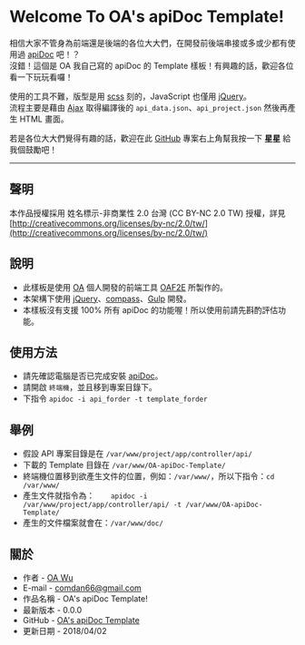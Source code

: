 # Welcome To OA's apiDoc Template!
相信大家不管身為前端還是後端的各位大大們，在開發前後端串接或多或少都有使用過 [apiDoc](http://apidocjs.com/) 吧！？  
沒錯！這個是 OA 我自己寫的 apiDoc 的 Template 樣板！有興趣的話，歡迎各位看一下玩玩看囉！

使用的工具不難，版型是用 [scss](http://compass-style.org/) 刻的，JavaScript 也僅用 [jQuery](https://jquery.com/)。  
流程主要是藉由 [Ajax](https://zh.wikipedia.org/wiki/AJAX) 取得編譯後的 `api_data.json`、`api_project.json` 然後再產生 HTML 畫面。

若是各位大大們覺得有趣的話，歡迎在此 [GitHub](https://github.com/comdan66/OA-apiDoc-Template) 專案右上角幫我按一下 **星星** 給我個鼓勵吧！

---

## 聲明
本作品授權採用 姓名標示-非商業性 2.0 台灣 (CC BY-NC 2.0 TW) 授權，詳見 [http://creativecommons.org/licenses/by-nc/2.0/tw/](http://creativecommons.org/licenses/by-nc/2.0/tw/)

## 說明
* 此樣板是使用 [OA](http://www.ioa.tw/) 個人開發的前端工具 [OAF2E](https://github.com/comdan66/oaf2e) 所製作的。
* 本架構下使用 [jQuery](https://jquery.com/)、[compass](http://compass-style.org/)、[Gulp](http://gulpjs.com/) 開發。
* 本樣板沒有支援 100% 所有 apiDoc 的功能喔！所以使用前請先斟酌評估功能。

## 使用方法
* 請先確認電腦是否已完成安裝 [apiDoc](http://apidocjs.com/)。
* 請開啟 `終端機`，並且移到專案目錄下。
* 下指令 `apidoc -i api_forder -t template_forder`

## 舉例
* 假設 API 專案目錄是在 `/var/www/project/app/controller/api/`
* 下載的 Template 目錄在 `/var/www/OA-apiDoc-Template/`
* 終端機位置移到欲產生文件的位置，例如：`/var/www/`，所以下指令：`cd /var/www/`
* 產生文件就指令為：`	apidoc -i /var/www/project/app/controller/api/ -t /var/www/OA-apiDoc-Template/`
* 產生的文件檔案就會在：`/var/www/doc/`

## 關於
* 作者 - [OA Wu](https://www.ioa.tw/)
* E-mail - <comdan66@gmail.com>
* 作品名稱 - OA's apiDoc Template!
* 最新版本 - 0.0.0
* GitHub - [OA's apiDoc Template](https://github.com/comdan66/OA-apiDoc-Template)
* 更新日期 - 2018/04/02